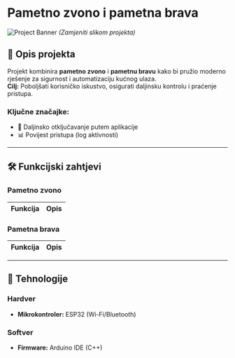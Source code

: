 # Pametno zvono i pametna brava

![Project Banner](https://via.placeholder.com/800x300?text=Smart+Doorbell+%26+Lock) _(Zamjeniti slikom projekta)_

## 📌 Opis projekta

Projekt kombinira **pametno zvono** i **pametnu bravu** kako bi pružio moderno rješenje za sigurnost i automatizaciju kućnog ulaza.  
**Cilj:** Poboljšati korisničko iskustvo, osigurati daljinsku kontrolu i praćenje pristupa.

### Ključne značajke:

- 🔑 Daljinsko otključavanje putem aplikacije
- 📊 Povijest pristupa (log aktivnosti)

---

## 🛠️ Funkcijski zahtjevi

### Pametno zvono

| Funkcija | Opis |
| -------- | ---- |

### Pametna brava

| Funkcija | Opis |
| -------- | ---- |

---

## 🔧 Tehnologije

### Hardver

- **Mikrokontroler:** ESP32 (Wi-Fi/Bluetooth)

### Softver

- **Firmware:** Arduino IDE (C++)
